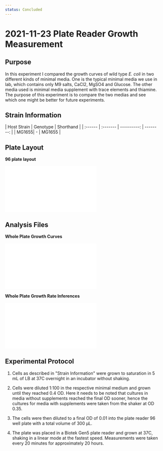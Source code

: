 ```yaml
---
status: Concluded
---
```


# 2021-11-23 Plate Reader Growth Measurement

## Purpose
In this experiment I compared the growth curves of wild type *E. coli* in two different kinds of minimal media. One is the typical minimal media we use in lab, which contains only M9 salts, CaCl2, MgSO4 and Glucose. The other media used is minimal media supplement with trace elements and thiamine. The purpose of this experiment is to compare the two medias and see which one might be better for future experiments.
## Strain Information

  | Host Strain | Genotype | Shorthand |
| :------ | :------- | ----------: | --------: |
| MG1655| - | MG1655 |


## Plate Layout

**96 plate layout**

![plate layout](output/plate_layout.pdf)


## Analysis Files

**Whole Plate Growth Curves**

![plate layout](output/growth_plate_summary.pdf)

**Whole Plate Growth Rate Inferences**

![plate layout](output/growth_rate_summary.pdf)

## Experimental Protocol

1. Cells as described in "Strain Information" were grown to saturation in 5 mL
of LB at 37C overnight in an incubator without shaking.

1. Cells were diluted 1:100 in the respective minimal medium and grown until they reached 0.4 OD. Here it needs to be noted that 
cultures in media without supplements reached the final OD sooner, hence the cultures for media with supplements were taken from the shaker at OD 0.35.

2. The cells were then diluted to a final OD of 0.01 into the plate reader 96 well plate with a
total volume of 300 µL.

4. The plate was placed in a Biotek Gen5 plate reader and grown at 37C, shaking
in a linear mode at the fastest speed. Measurements were taken every 20 minutes
for approximately 20 hours.

